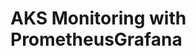 # AKS Monitoring with PrometheusGrafana                                                                                                                       
